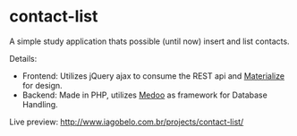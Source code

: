 # contact-list #

A simple study application thats possible (until now) insert and list contacts.

Details:
- Frontend: Utilizes jQuery ajax to consume the REST api and [Materialize](http://materializecss.com/getting-started.html) for design.
- Backend: Made in PHP, utilizes [Medoo](http://medoo.in/api/) as framework for Database Handling.

Live preview: http://www.iagobelo.com.br/projects/contact-list/
